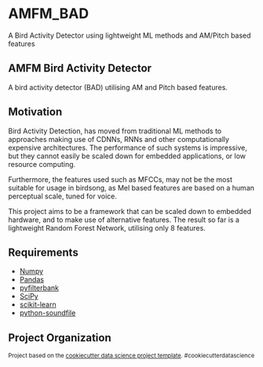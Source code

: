 AMFM_BAD
==============================

A Bird Activity Detector using lightweight ML methods and AM/Pitch based features
## AMFM Bird Activity Detector
A bird activity detector (BAD) utilising AM and Pitch based features.

## Motivation
Bird Activity Detection, has moved from traditional ML methods to approaches making use of CDNNs, RNNs and other computationally expensive architectures. The performance of such systems is impressive, but they cannot easily be scaled down for embedded applications, or low resource computing. 

Furthermore, the features used such as MFCCs, may not be the most suitable for usage in birdsong, as Mel based features are based on a human perceptual scale, tuned for voice. 

This project aims to be a framework that can be scaled down to embedded hardware, and to make use of alternative features. The result so far is a lightweight Random Forest Network, utilising only 8 features.

## Requirements
- [Numpy](https://github.com/numpy/numpy)
- [Pandas](https://github.com/pandas-dev/pandas)
- [pyfilterbank](https://github.com/SiggiGue/pyfilterbank)
- [SciPy](https://github.com/scipy/scipy)
- [scikit-learn](https://github.com/scikit-learn/scikit-learn)
- [python-soundfile](https://github.com/bastibe/python-soundfile)


Project Organization
------------

<p><small>Project based on the <a target="_blank" href="https://drivendata.github.io/cookiecutter-data-science/">cookiecutter data science project template</a>. #cookiecutterdatascience</small></p>
